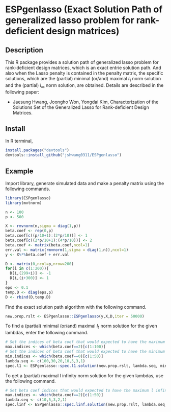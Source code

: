 # ESPgenlasso (Exact Solution Path of generalized lasso problem for rank-deficient design matrices)
## Description
This R package provides a solution path of generalized lasso problem for rank-deficient design matrices, which is an exact entrie solution path. And also when the Lasso penalty is contained in the penalty matrix, the specific solutions, which are the (partial) minimal (or/and) maximal $l_1$ norm solution and the (partial) $l_{\infty}$ norm solution, are obtained. Details are described in the following paper:
- Jaesung Hwang, Joongho Won, Yongdai Kim, Characterization of the Solutions Set of the Generalized Lasso for Rank-deficient Design Matrices.

## Install
In R terminal,

```R
install.packages("devtools")
devtools::install_github("jshwang0311/ESPgenlasso")
```

## Example
Import library, generate simulated data and make a penalty matrix using the following commands.
```R
library(ESPgenlasso)
library(mvtnorm)

n <- 100
p <- 500

X <- rmvnorm(n,sigma = diag(1,p))
beta.coef <- rep(0,p)
beta.coef[c((p/10+1):(2*p/10))] <- 1
beta.coef[c((2*p/10+1):(4*p/10))] <- 2
beta.coef <- matrix(beta.coef,ncol=1)
err.val <- matrix(rmvnorm(1,sigma = diag(1,n)),ncol=1)
y <- X%*%beta.coef + err.val

D <- matrix(0,ncol=p,nrow=200)
for(i in c(1:200)){
  D[i,(299+i)] <- -1
  D[i,(i+300)] <- 1
}
eps <- 0.1
temp.D <- diag(eps,p)
D <- rbind(D,temp.D)
```

Find the exact solution path algorithm with the following command.
```R
new.prop.rslt <- ESPgenlasso::ESPgenlasso(y,X,D,iter = 50000)
```

To find a (partial) minimal (or/and) maximal $l_1$ norm solution for the given lambdas, enter the following command.
```R
# Set the indices of beta coef that would expected to have the maximum l1 norm
max.indices <- which(beta.coef==2)[c(1:100)]
# Set the indices of beta coef that would expected to have the minimum l1 norm
min.indices <- which(beta.coef==0)[c(1:50)]
lambda.seq <- c(100,30,20,10,5,3,1)
spec.l1 <- ESPgenlasso::spec.l1.solution(new.prop.rslt, lambda.seq, min.indices, max.indices)
```

To get a (partial) maximal l infinity norm solution for the given lambdas, use the following command.
```R
# Set beta coef indices that would expected to have the maximum l infinity norm.
max.indices <- which(beta.coef==2)[c(1:50)]
lambda.seq <- c(10,5,3,2,1)
spec.linf <- ESPgenlasso::spec.linf.solution(new.prop.rslt, lambda.seq, max.indices, parallel = T, numWorkers = 8)
```
